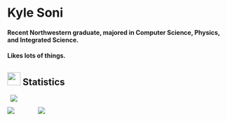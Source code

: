 # Kyle Soni
<h4> Recent Northwestern graduate, majored in Computer Science, Physics, and Integrated Science.</h4>
<h4> Likes lots of things.</h4>


## <img src="https://media4.giphy.com/media/MIGbtLZoVjbl0bYbAd/giphy.gif?cid=ecf05e472t2h0i8d7dcjaoau9iqtchhr899hxmpxzzgc7lyw&rid=giphy.gif" width="30"> Statistics

<img src="https://github-profile-summary-cards.vercel.app/api/cards/profile-details?username=kylesoni&theme=tokyonight" style="margin-left:7px;margin-bottom:12px"/>
<div>
    <img src="https://github-profile-summary-cards.vercel.app/api/cards/repos-per-language?username=kylesoni&theme=tokyonight" style="margin-right:50px" />
    <img src="https://github-profile-summary-cards.vercel.app/api/cards/most-commit-language?username=kylesoni&theme=tokyonight" />
</div>
